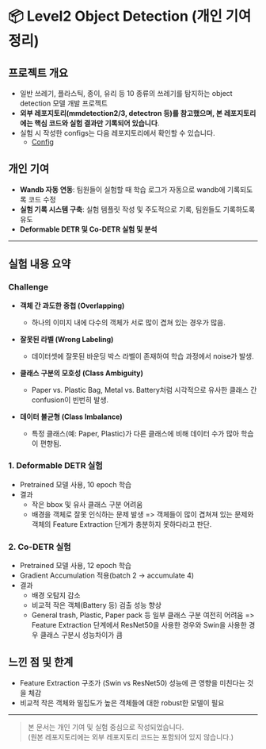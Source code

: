 # 📦 Level2 Object Detection (개인 기여 정리)

## 프로젝트 개요

- 일반 쓰레기, 플라스틱, 종이, 유리 등 10 종류의 쓰레기를 탐지하는 object detection 모델 개발 프로젝트
- **외부 레포지토리(mmdetection2/3, detectron 등)를 참고했으며, 본 레포지토리에는 핵심 코드와 실험 결과만 기록되어 있습니다**.
- 실험 시 작성한 configs는 다음 레포지토리에서 확인할 수 있습니다.
  - [Config](https://github.com/jihyun-0611/trash-object-detection/tree/main/configs/trash)

## 개인 기여

- **Wandb 자동 연동**: 팀원들이 실험할 때 학습 로그가 자동으로 wandb에 기록되도록 코드 수정
- **실험 기록 시스템 구축**: 실험 템플릿 작성 및 주도적으로 기록, 팀원들도 기록하도록 유도
- **Deformable DETR 및 Co-DETR 실험 및 분석** 

---

## 실험 내용 요약
### Challenge

- **객체 간 과도한 중첩 (Overlapping)**  
  - 하나의 이미지 내에 다수의 객체가 서로 많이 겹쳐 있는 경우가 많음.
  
- **잘못된 라벨 (Wrong Labeling)**  
  - 데이터셋에 잘못된 바운딩 박스 라벨이 존재하여 학습 과정에서 noise가 발생.

- **클래스 구분의 모호성 (Class Ambiguity)**  
  - Paper vs. Plastic Bag, Metal vs. Battery처럼 시각적으로 유사한 클래스 간 confusion이 빈번히 발생.

- **데이터 불균형 (Class Imbalance)**  
  - 특정 클래스(예: Paper, Plastic)가 다른 클래스에 비해 데이터 수가 많아 학습이 편향됨.

### 1. Deformable DETR 실험

- Pretrained 모델 사용, 10 epoch 학습
- 결과
  - 작은 bbox 및 유사 클래스 구분 어려움
  - 배경을 객체로 잘못 인식하는 문제 발생
  => 객체들이 많이 겹쳐져 있는 문제와 객체의 Feature Extraction 단계가 충분하지 못하다라고 판단. 

### 2. Co-DETR 실험

- Pretrained 모델 사용, 12 epoch 학습
- Gradient Accumulation 적용(batch 2 → accumulate 4)
- 결과
  - 배경 오탐지 감소
  - 비교적 작은 객체(Battery 등) 검출 성능 향상
  - General trash, Plastic, Paper pack 등 일부 클래스 구분 여전히 어려움
=> Feature Extraction 단계에서 ResNet50을 사용한 경우와 Swin을 사용한 경우 클래스 구분시 성능차이가 큼


## 느낀 점 및 한계

- Feature Extraction 구조가 (Swin vs ResNet50) 성능에 큰 영향을 미친다는 것을 체감
- 비교적 작은 객체와 밀집도가 높은 객체들에 대한 robust한 모델이 필요


---
> 본 문서는 개인 기여 및 실험 중심으로 작성되었습니다.  
> (원본 레포지토리에는 외부 레포지토리 코드는 포함되어 있지 않습니다.)
